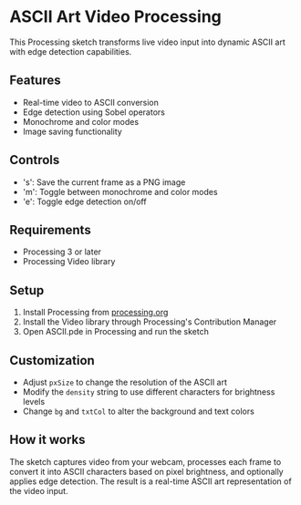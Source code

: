 # ASCII Art Video Processing

This Processing sketch transforms live video input into dynamic ASCII art with edge detection capabilities.

## Features

- Real-time video to ASCII conversion
- Edge detection using Sobel operators
- Monochrome and color modes
- Image saving functionality

## Controls

- 's': Save the current frame as a PNG image
- 'm': Toggle between monochrome and color modes
- 'e': Toggle edge detection on/off

## Requirements

- Processing 3 or later
- Processing Video library

## Setup

1. Install Processing from [processing.org](https://processing.org/)
2. Install the Video library through Processing's Contribution Manager
3. Open ASCII.pde in Processing and run the sketch

## Customization

- Adjust `pxSize` to change the resolution of the ASCII art
- Modify the `density` string to use different characters for brightness levels
- Change `bg` and `txtCol` to alter the background and text colors

## How it works

The sketch captures video from your webcam, processes each frame to convert it into ASCII characters based on pixel brightness, and optionally applies edge detection. The result is a real-time ASCII art representation of the video input.
